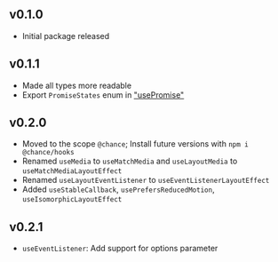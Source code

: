 ## v0.1.0

- Initial package released

## v0.1.1

- Made all types more readable
- Export `PromiseStates` enum in ["usePromise"](docs/modules/_use_promise_.md)

## v0.2.0

- Moved to the scope `@chance`; Install future versions with `npm i @chance/hooks`
- Renamed `useMedia` to `useMatchMedia` and `useLayoutMedia` to `useMatchMediaLayoutEffect`
- Renamed `useLayoutEventListener` to `useEventListenerLayoutEffect`
- Added `useStableCallback`, `usePrefersReducedMotion`, `useIsomorphicLayoutEffect`

## v0.2.1

- `useEventListener`: Add support for options parameter
